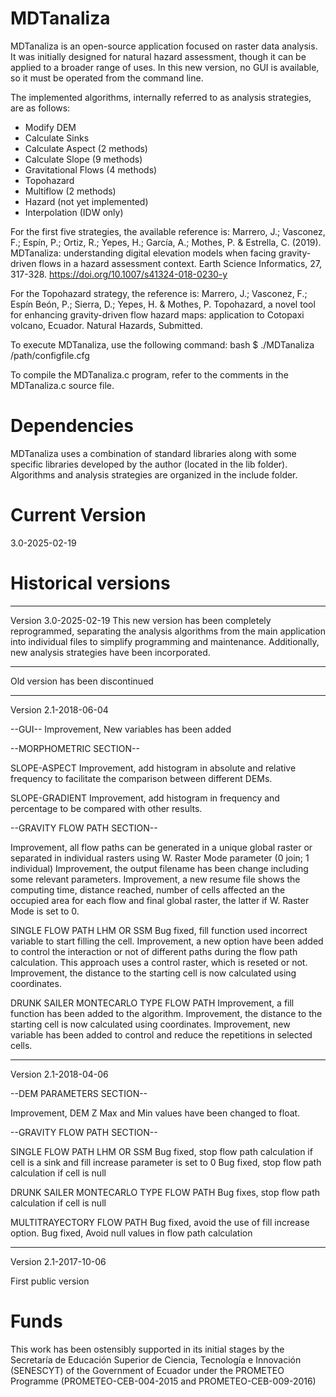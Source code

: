 # MDTanaliza

MDTanaliza is an open-source application focused on raster data analysis. It was initially designed for natural hazard assessment, though it can be applied to a broader range of uses. In this new version, no GUI is available, so it must be operated from the command line.

The implemented algorithms, internally referred to as analysis strategies, are as follows:

- Modify DEM
- Calculate Sinks
- Calculate Aspect (2 methods)
- Calculate Slope (9 methods)
- Gravitational Flows (4 methods)
- Topohazard
- Multiflow (2 methods)
- Hazard (not yet implemented)
- Interpolation (IDW only)

For the first five strategies, the available reference is:
Marrero, J.; Vasconez, F.; Espín, P.; Ortiz, R.; Yepes, H.; García, A.; Mothes, P. & Estrella, C. (2019). MDTanaliza: understanding digital elevation models when facing gravity-driven flows in a hazard assessment context. Earth Science Informatics, 27, 317-328. https://doi.org/10.1007/s41324-018-0230-y

For the Topohazard strategy, the reference is:
Marrero, J.; Vasconez, F.; Espín Beón, P.; Sierra, D.; Yepes, H. & Mothes, P. Topohazard, a novel tool for enhancing gravity-driven flow hazard maps: application to Cotopaxi volcano, Ecuador. Natural Hazards, Submitted.

To execute MDTanaliza, use the following command:
bash
$ ./MDTanaliza /path/configfile.cfg

To compile the MDTanaliza.c program, refer to the comments in the MDTanaliza.c source file.

# Dependencies
MDTanaliza uses a combination of standard libraries along with some specific libraries developed by the author (located in the lib folder).
Algorithms and analysis strategies are organized in the include folder. 

# Current Version
3.0-2025-02-19

# Historical versions

*******************************************************
Version 3.0-2025-02-19
This new version has been completely reprogrammed, separating the analysis algorithms from the main application into individual files to simplify programming and maintenance. Additionally, new analysis strategies have been incorporated.

*******************************************************
Old version has been discontinued
*******************************************************
Version 2.1-2018-06-04

--GUI--
Improvement, New variables has been added

--MORPHOMETRIC SECTION--

SLOPE-ASPECT
Improvement, add histogram in absolute and relative frequency to facilitate the comparison between different DEMs.

SLOPE-GRADIENT
Improvement, add histogram in frequency and percentage to be compared with other results.

--GRAVITY FLOW PATH SECTION--

Improvement, all flow paths can be generated in a unique global raster or separated in individual rasters using W. Raster Mode parameter (0 join; 1 individual)
Improvement, the output filename has been change including some relevant parameters.
Improvement, a new resume file shows the computing time, distance reached, number of cells affected an the occupied area for each flow and final global raster, the latter if W. Raster Mode is set to 0.

SINGLE FLOW PATH LHM OR SSM
Bug fixed, fill function used incorrect variable to start filling the cell. 
Improvement, a new option have been added to control the interaction or not of different paths during the flow path calculation. This approach uses a control raster, which is reseted or not.
Improvement, the distance to the starting cell is now calculated using coordinates.

DRUNK SAILER MONTECARLO TYPE FLOW PATH
Improvement, a fill function has been added to the algorithm. 
Improvement, the distance to the starting cell is now calculated using coordinates.
Improvement, new variable has been added to control and reduce the repetitions in selected cells.


*******************************************************
Version 2.1-2018-04-06

--DEM PARAMETERS SECTION--

Improvement, DEM Z Max and Min values have been changed to float.

--GRAVITY FLOW PATH SECTION--

SINGLE FLOW PATH LHM OR SSM
Bug fixed, stop flow path calculation if cell is a sink and fill increase parameter is set to 0 
Bug fixed, stop flow path calculation if cell is null

DRUNK SAILER MONTECARLO TYPE FLOW PATH
Bug fixes, stop flow path calculation if cell is null

MULTITRAYECTORY FLOW PATH
Bug fixed, avoid the use of fill increase option.
Bug fixed, Avoid null values in flow path calculation


******************************************************
Version 2.1-2017-10-06

First public version

# Funds
This work has been ostensibly supported in its initial stages by the Secretaría de Educación Superior de Ciencia, Tecnología e Innovación (SENESCYT) of the Government of Ecuador under the PROMETEO Programme (PROMETEO-CEB-004-2015 and PROMETEO-CEB-009-2016)
